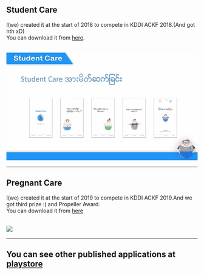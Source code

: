 <h2>Student Care</h2>
<p>I(we) created it at the start of 2018 to compete in KDDI ACKF 2018.(And got nth xD)<br>You can download it from <a href="https://github.com/Wayyan/apps-Ive-Done/blob/master/ss/StudentCare(v1.1).apk">here</a>.</p><br>
<img src="https://github.com/Wayyan/apps-Ive-Done/blob/master/ss/GIF-200222_111953.gif">
<hr>
<h2>Pregnant Care</h2>
<p>I(we) created it at the start of 2019 to compete in KDDI ACKF 2019.And we got third prize :( and Propeller Award.<br>You can download it from 
<a href="https://github.com/Wayyan/apps-Ive-Done/blob/master/ss/Pregnant%20Care.apk">here</a></p><br>
<img src="https://github.com/Wayyan/apps-Ive-Done/blob/master/ss/GIF-200222_112811.gif">
<hr>
<h2>You can see other published applications at <a href="https://play.google.com/store/apps/developer?id=DevDuo+Myanmar&hl=en">playstore</a></h2>
